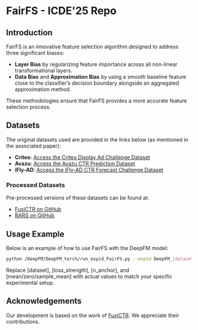 # FairFS - ICDE'25 Repo

## Introduction

FairFS is an innovative feature selection algorithm designed to address three significant biases:

- **Layer Bias** by regularizing feature importance across all non-linear transformational layers.
- **Data Bias** and **Approximation Bias** by using a smooth baseline feature close to the classifier’s decision boundary alongside an aggregated approximation method.

These methodologies ensure that FairFS provides a more accurate feature selection process.

## Datasets

The original datasets used are provided in the links below (as mentioned in the associated paper):

- **Criteo**: [Access the Criteo Display Ad Challenge Dataset](https://www.kaggle.com/c/criteo-display-ad-challenge/)
- **Avazu**: [Access the Avazu CTR Prediction Dataset](https://kaggle.com/competitions/avazu-ctr-prediction)
- **iFly-AD**: [Access the iFly-AD CTR Forecast Challenge Dataset](https://challenge.xfyun.cn/topic/info?type=CTR-forecastoption=ssgy)

### Processed Datasets

Pre-processed versions of these datasets can be found at:

- [FuxiCTR on GitHub](https://github.com/xue-pai/FuxiCTR)
- [BARS on GitHub](https://github.com/reczoo/BARS)

## Usage Example

Below is an example of how to use FairFS with the DeepFM model:

```bash
python /DeepFM/DeepFM_torch/run_expid_FairFS.py --expid DeepFM_[dataset] --gpu 0 --normk [loss_strength] --nanchor [n_anchor] --baseline [mean/zero/sample_mean]
```

Replace [dataset], [loss_strength], [n_anchor], and [mean/zero/sample_mean] with actual values to match your specific experimental setup.

## Acknowledgements

Our development is based on the work of [FuxiCTR](https://github.com/reczoo/FuxiCTR). We appreciate their contributions.

